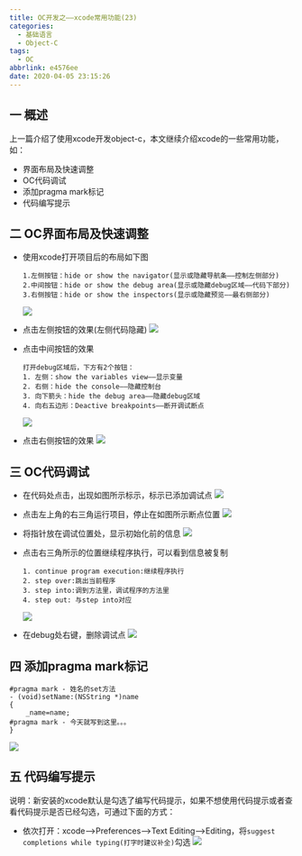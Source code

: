 ```yaml
---
title: OC开发之——xcode常用功能(23)
categories:
  - 基础语言
  - Object-C
tags:
  - OC
abbrlink: e4576ee
date: 2020-04-05 23:15:26
---
```

## 一 概述

上一篇介绍了使用xcode开发object-c，本文继续介绍xcode的一些常用功能，如：

* 界面布局及快速调整
* OC代码调试
* 添加pragma mark标记
* 代码编写提示

<!--more-->

## 二 OC界面布局及快速调整

* 使用xcode打开项目后的布局如下图

  ```
  1.左侧按钮：hide or show the navigator(显示或隐藏导航条——控制左侧部分)
  2.中间按钮：hide or show the debug area(显示或隐藏debug区域——代码下部分)
  3.右侧按钮：hide or show the inspectors(显示或隐藏预览——最右侧部分)
  ```

  ![][1]
  
* 点击左侧按钮的效果(左侧代码隐藏)
	![][2]
	
* 点击中间按钮的效果
	
	```
	打开debug区域后，下方有2个按钮：
	1. 左侧：show the variables view——显示变量
	2. 右侧：hide the console——隐藏控制台
	3. 向下箭头：hide the debug area——隐藏debug区域
	4. 向右五边形：Deactive breakpoints——断开调试断点
	```

    ![][3]

* 点击右侧按钮的效果
	![][4]

## 三 OC代码调试

* 在代码处点击，出现如图所示标示，标示已添加调试点
	![][5]
	
* 点击左上角的右三角运行项目，停止在如图所示断点位置
	![][6]
	
* 将指针放在调试位置处，显示初始化前的信息
	![][7]
	
* 点击右三角所示的位置继续程序执行，可以看到信息被复制
	
	```
	1. continue program execution:继续程序执行
	2. step over:跳出当前程序
	3. step into:调到方法里，调试程序的方法里
	4. step out: 与step into对应
	```
    ![][8]

* 在debug处右键，删除调试点
	![][9]

## 四 添加pragma mark标记

```
#pragma mark - 姓名的set方法
- (void)setName:(NSString *)name
{
    _name=name;
#pragma mark - 今天就写到这里。。。
}
```

![][10]

## 五 代码编写提示
说明：新安装的xcode默认是勾选了编写代码提示，如果不想使用代码提示或者查看代码提示是否已经勾选，可通过下面的方式：

* 依次打开：xcode——>Preferences——>Text Editing——>Editing，将`suggest completions while typing(打字时建议补全)`勾选
	![][11]
  



[1]:https://cdn.jsdelivr.net/gh/pgzxc/CDN/blog-image//oc-xcode-code-preview-full.png
[2]:https://cdn.jsdelivr.net/gh/pgzxc/CDN/blog-image//oc-xcode-code-preview-left-hidden.png
[3]:https://cdn.jsdelivr.net/gh/pgzxc/CDN/blog-image//oc-xcode-code-preview-middle-show.png
[4]:https://cdn.jsdelivr.net/gh/pgzxc/CDN/blog-image//oc-xcode-code-preview-right-hide.png
[5]:https://cdn.jsdelivr.net/gh/pgzxc/CDN/blog-image//oc-xcode-code-debug-point-add.png
[6]:https://cdn.jsdelivr.net/gh/pgzxc/CDN/blog-image//oc-xcode-code-debug-run.png
[7]:https://cdn.jsdelivr.net/gh/pgzxc/CDN/blog-image//oc-xcode-code-debug-point-first.png
[8]:https://cdn.jsdelivr.net/gh/pgzxc/CDN/blog-image//oc-xcode-code-debug-point-revalue.png
[9]:https://cdn.jsdelivr.net/gh/pgzxc/CDN/blog-image//oc-xcode-code-debug-point-delete.png
[10]:https://cdn.jsdelivr.net/gh/pgzxc/CDN/blog-image//oc-xcode-code-pragram-mark.png
[11]:https://cdn.jsdelivr.net/gh/pgzxc/CDN/blog-image//oc-xcode-code-suggest-code.png
